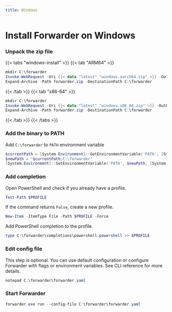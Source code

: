 ```yaml
---
title: Windows
---
```


# Install Forwarder on Windows

### Unpack the zip file

{{< tabs "windows-install" >}}
{{< tab "ARM64" >}}
```powershell
mkdir C:\forwarder
Invoke-WebRequest -Uri {{< data "latest" "windows.aarch64.zip" >}} -OutFile forwarder.zip
Expand-Archive -Path forwarder.zip -DestinationPath C:\forwarder
```
{{< /tab >}}
{{< tab "x86-64" >}}
```powershell
mkdir C:\forwarder
Invoke-WebRequest -Uri {{< data "latest" "windows.x86_64.zip" >}} -OutFile forwarder.zip
Expand-Archive -Path forwarder.zip -DestinationPath C:\forwarder
```
{{< /tab >}}
{{< /tabs >}}

### Add the binary to PATH  

Add `C:\forwarder` to `PATH` environment variable

```powershell
$currentPath = [System.Environment]::GetEnvironmentVariable('PATH', [System.EnvironmentVariableTarget]::Machine)
$newPath = "$currentPath;C:\forwarder"
[System.Environment]::SetEnvironmentVariable('PATH', $newPath, [System.EnvironmentVariableTarget]::Machine)
```

### Add completion

Open PowerShell and check if you already have a profile.

```powershell
Test-Path $PROFILE
```

If the command returns `False`, create a new profile.

```powershell
New-Item -ItemType File -Path $PROFILE -Force
```

Add PowerShell completion to the profile.

```powershell
type C:\forwarder\completions\powershell.powershell >> $PROFILE
```

### Edit config file

This step is optional.
You can use default configuration or configure Forwarder with flags or environment variables.
See CLI reference for more details.

```powershell
notepad C:\forwarder\forwarder.yaml
```

### Start Forwarder

```powershell
forwarder.exe run --config-file C:\forwarder\forwarder.yaml
```
